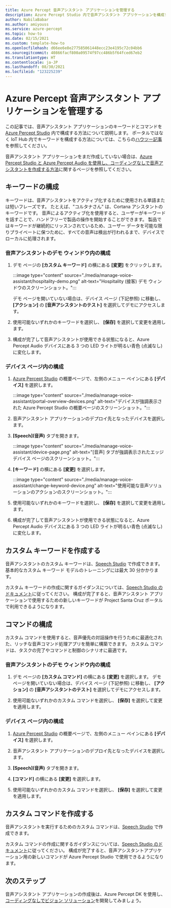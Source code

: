 ```yaml
---
title: Azure Percept 音声アシスタント アプリケーションを管理する
description: Azure Percept Studio 内で音声アシスタント アプリケーションを構成する
author: NabilaBabar
ms.author: amiyouss
ms.service: azure-percept
ms.topic: how-to
ms.date: 02/15/2021
ms.custom: template-how-to
ms.openlocfilehash: d66ee6e8e277585061448ecc23e4195c72c04bb6
ms.sourcegitcommit: 40866facf800a09574f97cc486b5f64fced67eb2
ms.translationtype: HT
ms.contentlocale: ja-JP
ms.lasthandoff: 08/30/2021
ms.locfileid: "123225239"
---
```

# <a name="manage-your-azure-percept-voice-assistant-application"></a>Azure Percept 音声アシスタント アプリケーションを管理する

この記事では、音声アシスタント アプリケーションのキーワードとコマンドを [Azure Percept Studio](https://go.microsoft.com/fwlink/?linkid=2135819) 内で構成する方法について説明します。 ポータルではなく IoT Hub 内でキーワードを構成する方法については、こちらの[ハウツー記事](./how-to-configure-voice-assistant.md)を参照してください。

音声アシスタント アプリケーションをまだ作成していない場合は、[Azure Percept Studio と Azure Percept Audio を使用し、コーディングなしで音声アシスタントを作成する方法](./tutorial-no-code-speech.md)に関するページを参照してください。

## <a name="keyword-configuration"></a>キーワードの構成

キーワードは、音声アシスタントをアクティブ化するために使用される単語または短いフレーズです。 たとえば、"コルタナさん" は、Cortana アシスタントのキーワードです。 音声によるアクティブ化を使用すると、ユーザーがキーワードを話すことで、ハンドフリーで製品の操作を開始することができます。 製品ではキーワードが継続的にリッスンされているため、ユーザー データを可能な限りプライベートに保つために、すべての音声は検出が行われるまで、デバイスでローカルに処理されます。

### <a name="configuration-within-the-voice-assistant-demo-window"></a>音声アシスタントのデモ ウィンドウ内の構成

1. デモ ページの **[カスタム キーワード]** の横にある **[変更]** をクリックします。

    :::image type="content" source="./media/manage-voice-assistant/hospitality-demo.png" alt-text="Hospitality (接客) デモ ウィンドウのスクリーンショット。":::

    デモ ページを開いていない場合は、デバイス ページ (下記参照) に移動し、 **[アクション]** の **[音声アシスタントのテスト]** を選択してデモにアクセスします。

1. 使用可能ないずれかのキーワードを選択し、 **[保存]** を選択して変更を適用します。

1. 構成が完了して音声アシスタントが使用できる状態になると、Azure Percept Audio デバイスにある 3 つの LED ライトが明るい青色 (点滅なし) に変化します。

### <a name="configuration-within-the-device-page"></a>デバイス ページ内の構成

1. [Azure Percept Studio](https://go.microsoft.com/fwlink/?linkid=2135819) の概要ページで、左側のメニュー ペインにある **[デバイス]** を選択します。

    :::image type="content" source="./media/manage-voice-assistant/portal-overview-devices.png" alt-text="デバイスが強調表示された Azure Percept Studio の概要ページのスクリーンショット。":::

1. 音声アシスタント アプリケーションのデプロイ先となったデバイスを選択します。

1. **[Speech]\(音声\)** タブを開きます。

    :::image type="content" source="./media/manage-voice-assistant/device-page.png" alt-text="[音声] タブが強調表示されたエッジ デバイス ページのスクリーンショット。":::

1. **[キーワード]** の横にある **[変更]** を選択します。

    :::image type="content" source="./media/manage-voice-assistant/change-keyword-device.png" alt-text="使用可能な音声ソリューションのアクションのスクリーンショット。":::

1. 使用可能ないずれかのキーワードを選択し、 **[保存]** を選択して変更を適用します。

1. 構成が完了して音声アシスタントが使用できる状態になると、Azure Percept Audio デバイスにある 3 つの LED ライトが明るい青色 (点滅なし) に変化します。

## <a name="create-a-custom-keyword"></a>カスタム キーワードを作成する

音声アシスタントのカスタム キーワードは、[Speech Studio](https://speech.microsoft.com/) で作成できます。 基本的なカスタム キーワード モデルのトレーニングには最大 30 分かかります。

カスタム キーワードの作成に関するガイダンスについては、[Speech Studio のドキュメント](../cognitive-services/speech-service/custom-keyword-basics.md)に従ってください。 構成が完了すると、音声アシスタント アプリケーションで使用するための新しいキーワードが Project Santa Cruz ポータルで利用できるようになります。

## <a name="commands-configuration"></a>コマンドの構成

カスタム コマンドを使用すると、音声優先の対話操作を行うために最適化された、リッチな音声コマンド処理アプリを簡単に構築できます。 カスタム コマンドは、タスクの完了やコマンドと制御のシナリオに最適です。

### <a name="configuration-within-the-voice-assistant-demo-window"></a>音声アシスタントのデモ ウィンドウ内の構成

1. デモ ページの **[カスタム コマンド]** の横にある **[変更]** を選択します。 デモ ページを開いていない場合は、デバイス ページ (下記参照) に移動し、 **[アクション]** の **[音声アシスタントのテスト]** を選択してデモにアクセスします。

1. 使用可能ないずれかのカスタム コマンドを選択し、 **[保存]** を選択して変更を適用します。

### <a name="configuration-within-the-device-page"></a>デバイス ページ内の構成

1. [Azure Percept Studio](https://go.microsoft.com/fwlink/?linkid=2135819) の概要ページで、左側のメニュー ペインにある **[デバイス]** を選択します。

1. 音声アシスタント アプリケーションのデプロイ先となったデバイスを選択します。

1. **[Speech]\(音声\)** タブを開きます。

1. **[コマンド]** の横にある **[変更]** を選択します。

1. 使用可能ないずれかのカスタム コマンドを選択し、 **[保存]** を選択して変更を適用します。

## <a name="create-custom-commands"></a>カスタム コマンドを作成する

音声アシスタントを実行するためのカスタム コマンドは、[Speech Studio](https://speech.microsoft.com/) で作成できます。

カスタム コマンドの作成に関するガイダンスについては、[Speech Studio のドキュメント](../cognitive-services/speech-service/quickstart-custom-commands-application.md)に従ってください。 構成が完了すると、音声アシスタントアプリケーション用の新しいコマンドが Azure Percept Studio で使用できるようになります。

## <a name="next-steps"></a>次のステップ

音声アシスタント アプリケーションの作成後は、Azure Percept DK を使用し、[コーディングなしでビジョン ソリューション](./tutorial-nocode-vision.md)を開発してみましょう。
